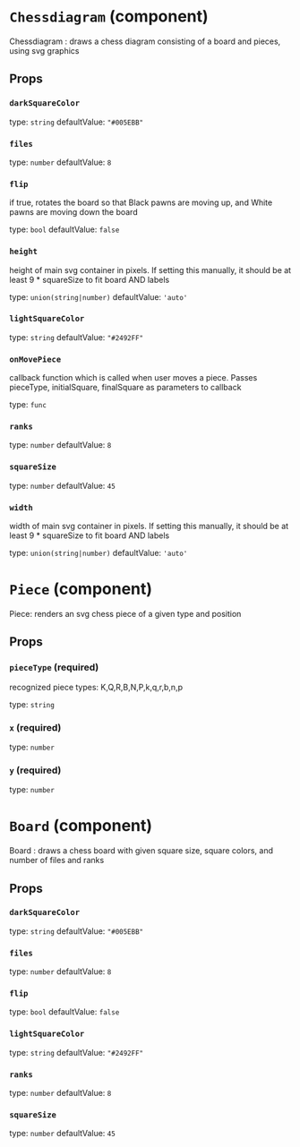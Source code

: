 `Chessdiagram` (component)
==========================

Chessdiagram : draws a chess diagram consisting of a board and pieces, using svg graphics

Props
-----

### `darkSquareColor`

type: `string`
defaultValue: `"#005EBB"`


### `files`

type: `number`
defaultValue: `8`


### `flip`

if true, rotates the board so that Black pawns are moving up, and White pawns are moving down the board

type: `bool`
defaultValue: `false`


### `height`

height of main svg container in pixels. If setting this manually, it should be at least 9 * squareSize to fit board AND labels

type: `union(string|number)`
defaultValue: `'auto'`


### `lightSquareColor`

type: `string`
defaultValue: `"#2492FF"`


### `onMovePiece`

callback function which is called when user moves a piece. Passes pieceType, initialSquare, finalSquare as parameters to callback

type: `func`


### `ranks`

type: `number`
defaultValue: `8`


### `squareSize`

type: `number`
defaultValue: `45`


### `width`

width of main svg container in pixels. If setting this manually, it should be at least 9 * squareSize to fit board AND labels

type: `union(string|number)`
defaultValue: `'auto'`


`Piece` (component)
===================

Piece: renders an svg chess piece of a given type and position

Props
-----

### `pieceType` (required)

recognized piece types: K,Q,R,B,N,P,k,q,r,b,n,p

type: `string`


### `x` (required)

type: `number`


### `y` (required)

type: `number`


`Board` (component)
===================

Board : draws a chess board with given square size, square colors, and number of files and ranks

Props
-----

### `darkSquareColor`

type: `string`
defaultValue: `"#005EBB"`


### `files`

type: `number`
defaultValue: `8`


### `flip`

type: `bool`
defaultValue: `false`


### `lightSquareColor`

type: `string`
defaultValue: `"#2492FF"`


### `ranks`

type: `number`
defaultValue: `8`


### `squareSize`

type: `number`
defaultValue: `45`


